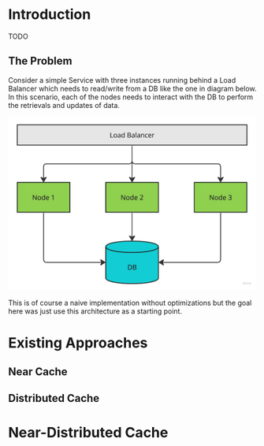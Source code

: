 # Introduction
TODO

## The Problem
Consider a simple Service with three instances running behind a Load Balancer which needs to read/write from a DB like the one in diagram below. In this scenario, each of the nodes needs to interact with the DB to perform the retrievals and updates of data.

![The Problem](./images/NearDistributedCacheProblem.jpeg "The Problem")

This is of course a naive implementation without optimizations but the goal here was just use this architecture as a starting point.

# Existing Approaches

## Near Cache


## Distributed Cache

# Near-Distributed Cache
